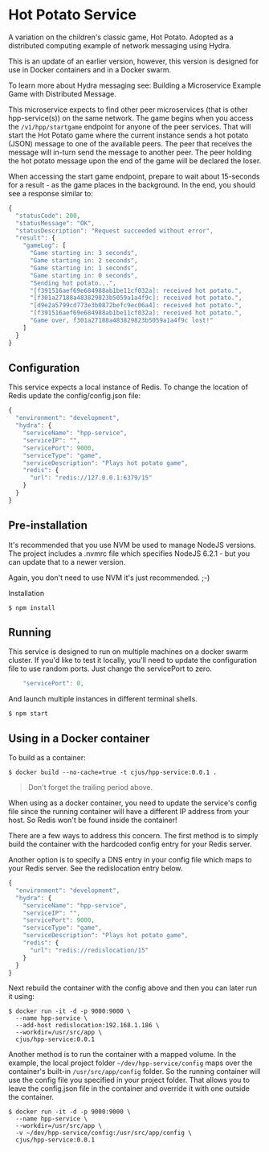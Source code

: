 # Hot Potato Service

A variation on the children's classic game, Hot Potato. Adopted as a distributed computing example of network messaging using Hydra.

This is an update of an earlier version, however, this version is designed for use in Docker containers and in a Docker swarm.

To learn more about Hydra messaging see: Building a Microservice Example Game with Distributed Message.

This microservice expects to find other peer microservices (that is other hpp-service(s)) on the same network. The game begins when you access the `/v1/hpp/startgame` endpoint for anyone of the peer services. That will start the Hot Potato game where the current instance sends a hot potato (JSON) message to one of the available peers. The peer that receives the message will in-turn send the message to another peer. The peer holding the hot potato message upon the end of the game will be declared the loser.

When accessing the start game endpoint, prepare to wait about 15-seconds for a result - as the game places in the background. In the end, you should see a response similar to:

```javascript
{
  "statusCode": 200,
  "statusMessage": "OK",
  "statusDescription": "Request succeeded without error",
  "result": {
    "gameLog": [
      "Game starting in: 3 seconds",
      "Game starting in: 2 seconds",
      "Game starting in: 1 seconds",
      "Game starting in: 0 seconds",
      "Sending hot potato...",
      "[f391516aef69e684988ab1be11cf032a]: received hot potato.",
      "[f301a27188a483829823b5059a1a4f9c]: received hot potato.",
      "[d9e2a5799cd773e3b0872befc9ec06a4]: received hot potato.",
      "[f391516aef69e684988ab1be11cf032a]: received hot potato.",
      "Game over, f301a27188a483829823b5059a1a4f9c lost!"
    ]
  }
}
```

## Configuration

This service expects a local instance of Redis. To change the location of Redis update the config/config.json file:

```javascript
{
  "environment": "development",
  "hydra": {
    "serviceName": "hpp-service",
    "serviceIP": "",
    "servicePort": 9000,
    "serviceType": "game",
    "serviceDescription": "Plays hot potato game",
    "redis": {
      "url": "redis://127.0.0.1:6379/15"
    }
  }
}
```

## Pre-installation

It's recommended that you use NVM be used to manage NodeJS versions. The project includes a .nvmrc file which specifies NodeJS 6.2.1 - but you can update that to a newer version.

Again, you don't need to use NVM it's just recommended. ;-)

Installation

```shell
$ npm install
```

## Running

This service is designed to run on multiple machines on a docker swarm cluster. If you'd like to test it locally, you'll need to update the configuration file to use random ports. Just change the servicePort to zero.

```javascript
    "servicePort": 0,
```

And launch multiple instances in different terminal shells.

```shell
$ npm start
```

## Using in a Docker container

To build as a container:

```shell
$ docker build --no-cache=true -t cjus/hpp-service:0.0.1 .
```

> Don't forget the trailing period above.

When using as a docker container, you need to update the service's config file since the running container will have a different IP address from your host. So Redis won't be found inside the container!

There are a few ways to address this concern. The first method is to simply build the container with the hardcoded config entry for your Redis server.

Another option is to specify a DNS entry in your config file which maps to your Redis server. See the redislocation entry below.

```javascript
{
  "environment": "development",
  "hydra": {
    "serviceName": "hpp-service",
    "serviceIP": "",
    "servicePort": 9000,
    "serviceType": "game",
    "serviceDescription": "Plays hot potato game",
    "redis": {
      "url": "redis://redislocation/15"
    }
  }
}
```

Next rebuild the container with the config above and then you can later run it using:

```shell
$ docker run -it -d -p 9000:9000 \
  --name hpp-service \
  --add-host redislocation:192.168.1.186 \
  --workdir=/usr/src/app \
  cjus/hpp-service:0.0.1
```

Another method is to run the container with a mapped volume. In the example, the local project folder `~/dev/hpp-service/config` maps over the container's built-in `/usr/src/app/config` folder. So the running container will use the config file you specified in your project folder. That allows you to leave the config.json file in the container and override it with one outside the container.

```shell
$ docker run -it -d -p 9000:9000 \
  --name hpp-service \
  --workdir=/usr/src/app \
  -v ~/dev/hpp-service/config:/usr/src/app/config \
  cjus/hpp-service:0.0.1
```

  